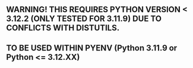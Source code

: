 ## WARNING! THIS REQUIRES PYTHON VERSION < 3.12.2 (ONLY TESTED FOR 3.11.9) DUE TO CONFLICTS WITH DISTUTILS.

## TO BE USED WITHIN PYENV (Python 3.11.9 or Python <= 3.12.XX)